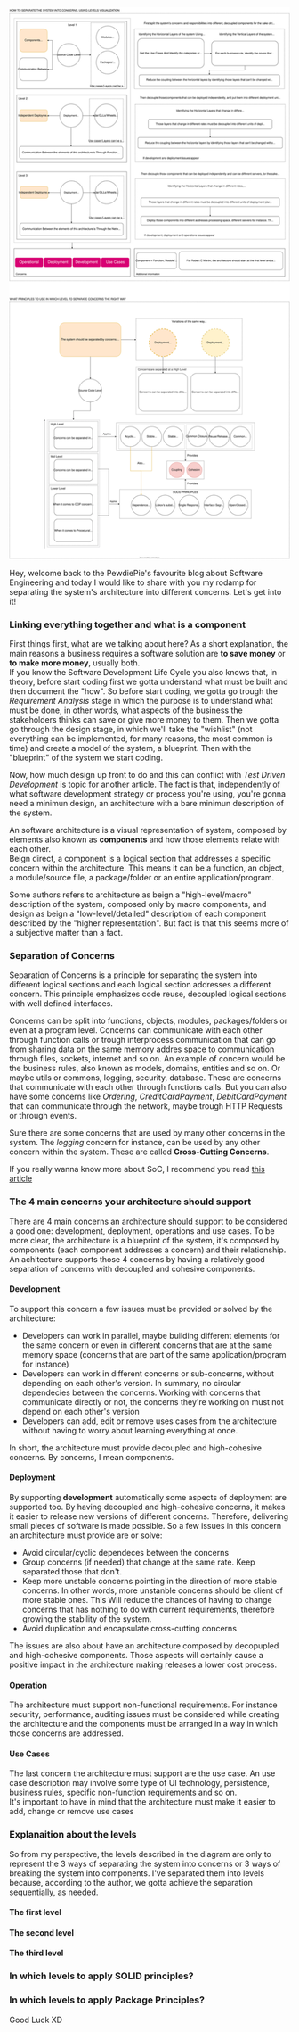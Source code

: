<div style="text-align: left;">
    <img class="post-img" src="images/clean-architecture-soc-roadmap/roadmap.svg" alt="">
    <p>
        Hey, welcome back to the PewdiePie's favourite blog
        about Software Engineering and today I would like
        to share with you my rodamp for separating the system's
        architecture into different concerns. Let's
        get into it!
    </p>
    <h3>Linking everything together and what is a component</h3>
    <p>
        First things first, what are we talking about here?
        As a short explanation, the main reasons a business requires
        a software solution are <b>to save money</b> or <b>to make more money</b>, usually both.
        <br>
        If you know the Software Development Life Cycle you also knows that,
        in theory, before start coding first we gotta understand what must
        be built and then document the "how".
        So before start coding, we gotta go trough the <i>Requirement Analysis</i>
        stage in which the purpose is to understand what must be done, in other words,
        what aspects of the business the stakeholders thinks can
        save or give more money to them. Then we gotta go through the
        design stage, in which we'll take the "wishlist" (not everything can be
        implemented, for many reasons, the most common is time) and
        create a model of the system, a blueprint. Then with the "blueprint"
        of the system we start coding.
    </p>
    <p>
        Now, how much design up front to do and this can conflict with
        <i>Test Driven Development</i> is topic for another article.
        The fact is that, independently of what software development strategy
        or process you're using, you're gonna need a minimun design, an architecture
        with a bare minimun description of the system.
    </p>
    <p>
        An software architecture is a visual representation of system, composed by
        elements also known as <b>components</b> and how those elements
        relate with each other.
        <br>
        Beign direct, a component is a logical section that addresses a specific
        concern within the architecture. This means it can be a function, an object, a
        module/source file, a package/folder or an entire application/program.
    </p>
    <p>
        Some authors refers to architecture as beign a "high-level/macro"
        description of the system, composed only by macro components, and
        design as beign a "low-level/detailed" description of each component
        described by the "higher representation". But fact is that this
        seems more of a subjective matter than a fact.
    </p>
    <h3>Separation of Concerns</h3>
    <p>
        Separation of Concerns is a principle for separating the
        system into different logical sections and each logical section
        addresses a different concern. This principle emphasizes
        code reuse, decoupled logical sections with well defined
        interfaces.
    </p>
    <p>
        Concerns can be split into functions, objects, modules, packages/folders
        or even at a program level. Concerns can communicate with each
        other through function calls or trough interprocess communication
        that can go from sharing data on the same memory addres space
        to communication through files, sockets, internet and so on.
        An example of concern would be the business rules, also known as
        models, domains, entities and so on. Or maybe utils or commons,
        logging, security, database. These are concerns that communicate
        with each other through functions calls. But you can also have
        some concerns like <i>Ordering</i>, <i>CreditCardPayment</i>,
        <i>DebitCardPayment</i> that can communicate through the
        network, maybe trough HTTP Requests or through events.
    </p>
    <p>
        Sure there are some concerns that are used by many other concerns
        in the system. The <i>logging</i> concern for instance, can be
        used by any other concern within the system. These are called
        <b>Cross-Cutting Concerns</b>.
    </p>
    <p>
        If you really wanna know more about SoC, I recommend you read
        <a href="https://gabrielslima.github.io/blog/post.html?id=13" target="blank">this article</a>
    </p>
    <h3>The 4 main concerns your architecture should support</h3>
    <p>
        There are 4 main concerns an architecture should support
        to be considered a good one: development, deployment,
        operations and use cases.
        To be more clear, the architecture is a blueprint of the system,
        it's composed by components (each component addresses a concern)
        and their relationship. An achitecture supports those 4 concerns
        by having a relatively good separation of concerns with
        decoupled and cohesive components.
    </p>
    <h4>Development</h4>
    <p>
        To support this concern a few issues must be provided or solved
        by the architecture:
        <ul>
            <li>Developers can work in parallel, maybe building different
                elements for the same concern or even in different
                concerns that are at the same memory space
                (concerns that are part of the same application/program for instance)
            </li>
            <li>Developers can work in different concerns or sub-concerns,
                without depending on each other's version. In summary,
                no circular dependecies between the concerns.
                Working with concerns that communicate directly or not, the
                concerns they're working on must not depend on each other's version
            </li>
            <li>
                Developers can add, edit or remove uses cases from the architecture
                without having to worry about learning everything at once.
            </li>
        </ul>
    </p>
    <p>
        In short, the architecture must provide decoupled and high-cohesive
        concerns. By concerns, I mean components.
    </p>
    <h4>Deployment</h4>
    <p>
        By supporting <b>development</b> automatically some aspects of
        deployment are supported too. By having decoupled and high-cohesive
        concerns, it makes it easier to release new versions of different
        concerns. Therefore, delivering small pieces of software
        is made possible. So a few issues in this concern an architecture must
        provide are or solve:
        <ul>
            <li>Avoid circular/cyclic dependeces between the concerns</li>
            <li>Group concerns (if needed) that change at the same rate. Keep separated those
                that don't.
            </li>
            <li>
                Keep more unstable concerns pointing in the direction
                of more stable concerns. In other words, more unstanble
                concerns should be client of more stable ones. This
                Will reduce the chances of having to change concerns
                that has nothing to do with current requirements, therefore
                growing the stability of the system.
            </li>
            <li>
                Avoid duplication and encapsulate cross-cutting concerns
            </li>
        </ul>
    </p>
    <p>
        The issues are also about have an architecture composed by
        decopupled and high-cohesive components.
        Those aspects will certainly cause a positive impact in the
        architecture making releases a lower cost process.
    </p>
    <h4>Operation</h4>
    <p>
        The architecture must support non-functional requirements.
        For instance security, performance, auditing issues  must be
        considered while creating the architecture and the components
        must be arranged in a way in which those concerns are addressed.
    </p>
    <h4>Use Cases</h4>
    <p>
        The last concern the architecture must support are the use
        case. An use case description may involve some type of UI
        technology, persistence, business rules, specific non-function
        requirements and so on.
        <br>
        It's important to have in mind that the architecture
        must make it easier to add, change or remove use cases
    </p>
    <h3>Explanaition about the levels</h3>
    <p>
        So from my perspective, the levels described in the diagram
        are only to represent the 3 ways of separating the system into
        concerns or 3 ways of breaking the system into components.
        I've separated them into levels because, according to the author,
        we gotta achieve the separation sequentially, as needed.
    </p>
    <h4>The first level</h4>
    <h4>The second level</h4>
    <h4>The third level</h4>
    <h3>In which levels to apply SOLID principles?</h3>
    <h3>In which levels to apply Package Principles?</h3>
    Good Luck XD
</div>